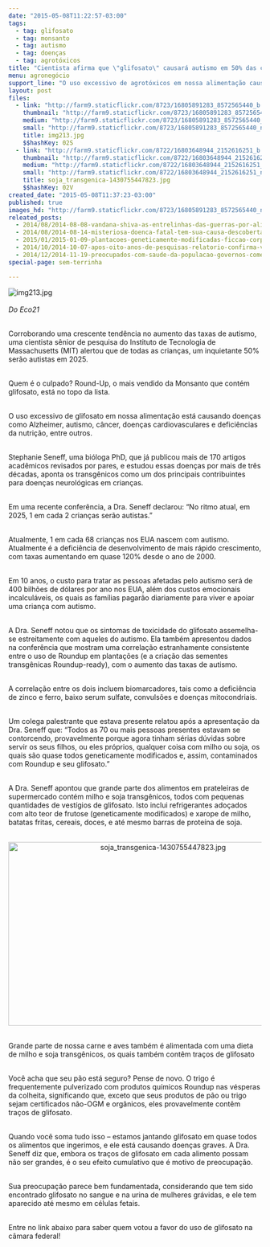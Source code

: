 ```yaml
---
date: "2015-05-08T11:22:57-03:00"
tags:
  - tag: glifosato
  - tag: monsanto
  - tag: autismo
  - tag: doenças
  - tag: agrotóxicos
title: "Cientista afirma que \"glifosato\" causará autismo em 50% das crianças até 2025"
menu: agronegócio
support_line: "O uso excessivo de agrotóxicos em nossa alimentação causa doenças como alzheimer, câncer, doenças cardiovasculares, entre outros."
layout: post
files:
  - link: "http://farm9.staticflickr.com/8723/16805891283_8572565440_b.jpg"
    thumbnail: "http://farm9.staticflickr.com/8723/16805891283_8572565440_t.jpg"
    medium: "http://farm9.staticflickr.com/8723/16805891283_8572565440_z.jpg"
    small: "http://farm9.staticflickr.com/8723/16805891283_8572565440_n.jpg"
    title: img213.jpg
    $$hashKey: 02S
  - link: "http://farm9.staticflickr.com/8722/16803648944_2152616251_b.jpg"
    thumbnail: "http://farm9.staticflickr.com/8722/16803648944_2152616251_t.jpg"
    medium: "http://farm9.staticflickr.com/8722/16803648944_2152616251_z.jpg"
    small: "http://farm9.staticflickr.com/8722/16803648944_2152616251_n.jpg"
    title: soja_transgenica-1430755447823.jpg
    $$hashKey: 02V
created_date: "2015-05-08T11:37:23-03:00"
published: true
images_hd: "http://farm9.staticflickr.com/8723/16805891283_8572565440_n.jpg"
releated_posts:
  - 2014/08/2014-08-08-vandana-shiva-as-entrelinhas-das-guerras-por-alimentos.md
  - 2014/08/2014-08-14-misteriosa-doenca-fatal-tem-sua-causa-descoberta-os-agrotoxicos-da-monsanto.md
  - 2015/01/2015-01-09-plantacoes-geneticamente-modificadas-ficcao-corporativa.md
  - 2014/10/2014-10-07-apos-oito-anos-de-pesquisas-relatorio-confirma-vinculacao-glifosatocancer.md
  - 2014/12/2014-11-19-preocupados-com-saude-da-populacao-governos-comecam-a-banir-o-glifosato.md
special-page: sem-terrinha

---
```

<p><img alt="img213.jpg" src="http://farm9.staticflickr.com/8723/16805891283_8572565440_b.jpg" /><br />
<br />
<em>Do Eco21</em></p>

<p><br />
Corroborando uma crescente tend&ecirc;ncia no aumento das taxas de autismo, uma cientista s&ecirc;nior de pesquisa do <span class="st">Instituto de Tecnologia de Massachusetts (</span>MIT) alertou que de todas as crian&ccedil;as, um inquietante 50% ser&atilde;o autistas em 2025.</p>

<p><br />
Quem &eacute; o culpado? Round-Up, o mais vendido da Monsanto que cont&eacute;m glifosato, est&aacute; no topo da lista.</p>

<p><br />
O uso excessivo de glifosato em nossa alimenta&ccedil;&atilde;o est&aacute; causando doen&ccedil;as como Alzheimer, autismo, c&acirc;ncer, doen&ccedil;as cardiovasculares e defici&ecirc;ncias da nutri&ccedil;&atilde;o, entre outros.</p>

<p><br />
Stephanie Seneff, uma bi&oacute;loga PhD, que j&aacute; publicou mais de 170 artigos acad&ecirc;micos revisados ​​por pares, e estudou essas doen&ccedil;as por mais de tr&ecirc;s d&eacute;cadas, aponta os transg&ecirc;nicos como um dos principais contribuintes para doen&ccedil;as neurol&oacute;gicas em crian&ccedil;as.</p>

<p><br />
Em uma recente confer&ecirc;ncia, a Dra. Seneff declarou: &ldquo;No ritmo atual, em 2025, 1 em cada 2 crian&ccedil;as ser&atilde;o autistas.&rdquo;</p>

<p><br />
Atualmente, 1 em cada 68 crian&ccedil;as nos EUA nascem com autismo. Atualmente &eacute; a defici&ecirc;ncia de desenvolvimento de mais r&aacute;pido crescimento, com taxas aumentando em quase 120% desde o ano de 2000.</p>

<p><br />
Em 10 anos, o custo para tratar as pessoas afetadas pelo autismo ser&aacute; de 400 bilh&otilde;es de d&oacute;lares por ano nos EUA, al&eacute;m dos custos emocionais incalcul&aacute;veis, os ​​quais as fam&iacute;lias pagar&atilde;o diariamente para viver e apoiar uma crian&ccedil;a com autismo.</p>

<p><br />
A Dra. Seneff notou que os sintomas de toxicidade do glifosato assemelha-se estreitamente com aqueles do autismo. Ela tamb&eacute;m apresentou dados na confer&ecirc;ncia que mostram uma correla&ccedil;&atilde;o estranhamente consistente entre o uso de Roundup em planta&ccedil;&otilde;es (e a cria&ccedil;&atilde;o das sementes transg&ecirc;nicas Roundup-ready), com o aumento das taxas de autismo.</p>

<p><br />
A correla&ccedil;&atilde;o entre os dois incluem biomarcadores, tais como a defici&ecirc;ncia de zinco e ferro, baixo serum sulfate, convuls&otilde;es e doen&ccedil;as mitocondriais.</p>

<p><br />
Um colega palestrante que estava presente relatou ap&oacute;s a apresenta&ccedil;&atilde;o da Dra. Seneff que: &ldquo;Todos as 70 ou mais pessoas presentes estavam se contorcendo, provavelmente porque agora tinham s&eacute;rias d&uacute;vidas sobre servir os seus filhos, ou eles pr&oacute;prios, qualquer coisa com milho ou soja, os quais s&atilde;o quase todos geneticamente modificados e, assim, contaminados com Roundup e seu glifosato.&rdquo;</p>

<p><br />
A Dra. Seneff apontou que grande parte dos alimentos em prateleiras de supermercado cont&eacute;m milho e soja transg&ecirc;nicos, todos com pequenas quantidades de vest&iacute;gios de glifosato. Isto inclui refrigerantes ado&ccedil;ados com alto teor de frutose (geneticamente modificados) e xarope de milho, batatas fritas, cereais, doces, e at&eacute; mesmo barras de prote&iacute;na de soja.<br />
&nbsp;</p>

<p style="text-align:center"><img alt="soja_transgenica-1430755447823.jpg" height="366" src="http://farm9.staticflickr.com/8722/16803648944_2152616251_b.jpg" width="600" /></p>

<p><br />
Grande parte de nossa carne e aves tamb&eacute;m &eacute; alimentada com uma dieta de milho e soja transg&ecirc;nicos, os quais tamb&eacute;m cont&ecirc;m tra&ccedil;os de glifosato</p>

<p><br />
Voc&ecirc; acha que seu p&atilde;o est&aacute; seguro? Pense de novo. O trigo &eacute; frequentemente pulverizado com produtos qu&iacute;micos Roundup nas v&eacute;speras da colheita, significando que, exceto que seus produtos de p&atilde;o ou trigo sejam certificados n&atilde;o-OGM e org&acirc;nicos, eles provavelmente cont&ecirc;m tra&ccedil;os de glifosato.</p>

<p><br />
Quando voc&ecirc; soma tudo isso &ndash; estamos jantando glifosato em quase todos os alimentos que ingerimos, e ele est&aacute; causando doen&ccedil;as graves. A Dra. Seneff diz que, embora os tra&ccedil;os de glifosato em cada alimento possam n&atilde;o ser grandes, &eacute; o seu efeito cumulativo que &eacute; motivo de preocupa&ccedil;&atilde;o.</p>

<p><br />
Sua preocupa&ccedil;&atilde;o parece bem fundamentada, considerando que tem sido encontrado glifosato no sangue e na urina de mulheres gr&aacute;vidas, e ele tem aparecido at&eacute; mesmo em c&eacute;lulas fetais.</p>

<p><br />
Entre no link abaixo para saber quem votou a favor do uso de glifosato na c&acirc;mara federal!</p>
